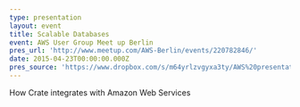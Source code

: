 ```yaml
---
type: presentation
layout: event
title: Scalable Databases
event: AWS User Group Meet up Berlin
pres_url: 'http://www.meetup.com/AWS-Berlin/events/220782846/'
date: 2015-04-23T00:00:00.000Z
pres_source: 'https://www.dropbox.com/s/m64yrlzvgyxa3ty/AWS%20presentation%20%28Chris%20W%29.key?dl=0'
---
```


How Crate integrates with Amazon Web Services
